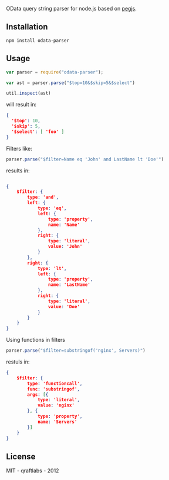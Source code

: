OData query string parser for node.js based on [pegjs](http://pegjs.majda.cz/).

## Installation

```
npm install odata-parser
```

## Usage

```javascript
var parser = require("odata-parser");

var ast = parser.parse("$top=10&$skip=5&$select")

util.inspect(ast)
```

will result in:

```json
{ 
  '$top': 10,
  '$skip': 5,
  '$select': [ 'foo' ] 
}
```

Filters like:

```javascript
parser.parse("$filter=Name eq 'John' and LastName lt 'Doe'")
```
results in:

```json

{
    $filter: {
        type: 'and',
        left: {
            type: 'eq',
            left: {
                type: 'property',
                name: 'Name'
            },
            right: {
                type: 'literal',
                value: 'John'
            }
        },
        right: {
            type: 'lt',
            left: {
                type: 'property',
                name: 'LastName'
            },
            right: {
                type: 'literal',
                value: 'Doe'
            }
        }
    }
}
```

Using functions in filters

```javascript
parser.parse("$filter=substringof('nginx', Servers)")
```

restuls in:

```json
{
    $filter: {
        type: 'functioncall',
        func: 'substringof',
        args: [{
            type: 'literal',
            value: 'nginx'
        }, {
            type: 'property',
            name: 'Servers'
        }]
    }
}
```

## License

MIT - qraftlabs - 2012